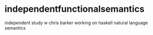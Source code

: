 # independentfunctionalsemantics
independent study w chris barker working on haskell natural language semantics
